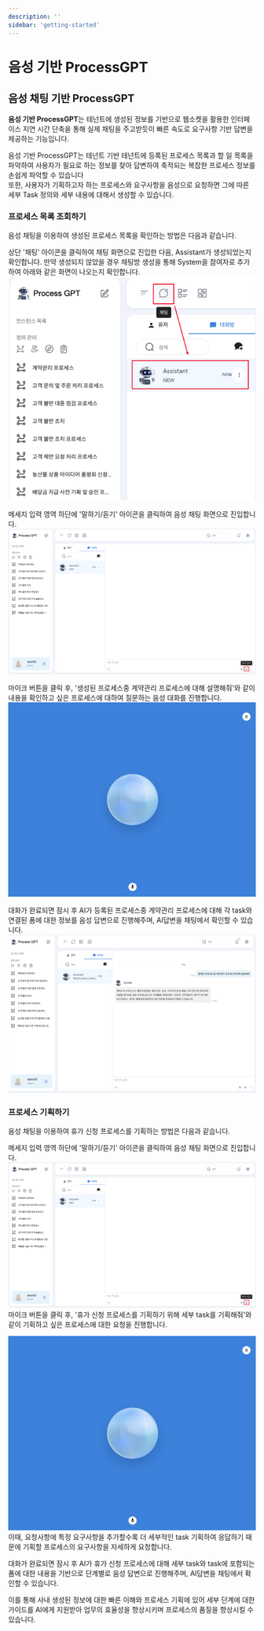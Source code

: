 ```yaml
---
description: ''
sidebar: 'getting-started'
---
```


# 음성 기반 ProcessGPT

## 음성 채팅 기반 ProcessGPT

**음성 기반 ProcessGPT**는 테넌트에 생성된 정보를 기반으로 웹소켓을 활용한 인터페이스 지연 시간 단축을 통해 실제 채팅을 주고받듯이 빠른 속도로 요구사항 기반 답변을 제공하는 기능입니다.<br>

음성 기반 ProcessGPT는 테넌트 기반 테넌트에 등록된 프로세스 목록과 할 일 목록을 파악하여 사용자가 필요로 하는 정보를 찾아 답변하여 축적되는 복잡한 프로세스 정보를 손쉽게 파악할 수 있습니다 <br>
또한, 사용자가 기획하고자 하는 프로세스와 요구사항을 음성으로 요청하면 그에 따른 세부 Task 정의와 세부 내용에 대해서 생성할 수 있습니다.


### 프로세스 목록 조회하기

음성 채팅을 이용하여 생성된 프로세스 목록을 확인하는 방법은 다음과 같습니다.

상단 '채팅' 아이콘을 클릭하여 채팅 화면으로 진입한 다음, Assistant가 생성되었는지 확인합니다. 만약 생성되지 않았을 경우 채팅방 생성을 통해 System을 참여자로 추가하여 아래와 같은 화면이 나오는지 확인합니다.<br>
![](../../../uengine-image/process-gpt/voice-chat/1.png)<br>

메세지 입력 영역 하단에 '말하기/듣기' 아이콘을 클릭하여 음성 채팅 화면으로 진입합니다.<br>
![](../../../uengine-image/process-gpt/voice-chat/2.png)<br>

마이크 버튼을 클릭 후, '생성된 프로세스중 계약관리 프로세스에 대해 설명해줘'와 같이 내용을 확인하고 싶은 프로세스에 대하여 질문하는 음성 대화를 진행합니다.<br>
![](../../../uengine-image/process-gpt/voice-chat/3.png)<br>

대화가 완료되면 잠시 후 AI가 등록된 프로세스중 계약관리 프로세스에 대해 각 task와 연결된 폼에 대한 정보를 음성 답변으로 진행해주며, AI답변을 채팅에서 확인할 수 있습니다.<br>
![](../../../uengine-image/process-gpt/voice-chat/4.png)<br>

### 프로세스 기획하기

음성 채팅을 이용하여 휴가 신청 프로세스를 기획하는 방법은 다음과 같습니다.

메세지 입력 영역 하단에 '말하기/듣기' 아이콘을 클릭하여 음성 채팅 화면으로 진입합니다.
![](../../../uengine-image/process-gpt/voice-chat/2.png)<br>
마이크 버튼을 클릭 후, '휴가 신청 프로세스를 기획하기 위해 세부 task를 기획해줘'와 같이 기획하고 싶은 프로세스에 대한 요청을 진행합니다.<br>

![](../../../uengine-image/process-gpt/voice-chat/3.png)<br>
이때, 요청사항에 특정 요구사항을 추가할수록 더 세부적인 task 기획하여 응답하기 때문에 기획할 프로세스의 요구사항을 자세하게 요청합니다.

대화가 완료되면 잠시 후 AI가 휴가 신청 프로세스에 대해 세부 task와 task에 포함되는 폼에 대한 내용을 기반으로 단계별로 음성 답변으로 진행해주며, AI답변을 채팅에서 확인할 수 있습니다.<br>

이를 통해 사내 생성된 정보에 대한 빠른 이해와 프로세스 기획에 있어 세부 단계에 대한 가이드를 AI에게 지원받아 업무의 효율성을 향상시키며 프로세스의 품질을 향상시킬 수 있습니다.